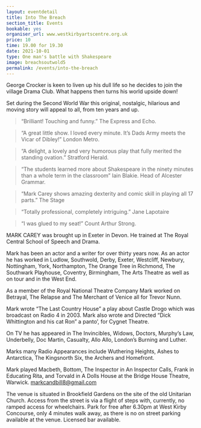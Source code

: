 ```yaml
---
layout: eventdetail
title: Into The Breach
section_title: Events
bookable: yes
organiser_url: www.westkirbyartscentre.org.uk
price: 10
time: 19.00 for 19.30
date: 2021-10-01
type: One man's battle with Shakespeare
image: breachsoutwold5
permalink: /events/into-the-breach
---
```


George Crocker is keen to liven up his dull life so he decides to join the village Drama Club. What happens then turns his world upside down!

Set during the Second World War this original, nostalgic, hilarious and moving story will appeal to all, from ten years and up.

> “Brilliant! Touching and funny.” The Express and Echo.

>“A great little show. I loved every minute. It’s Dads Army meets the Vicar of Dibley!” London Metro.

> “A delight, a lovely and very humorous play that fully merited the standing ovation.” Stratford Herald.

> “The students learned more about Shakespeare in the ninety minutes than a whole term in the classroom”  Iain Blakie. Head of Alcester Grammar.

> “Mark Carey shows amazing dexterity and comic skill in playing all 17 parts.” The Stage

> “Totally professional, completely intriguing.” Jane Lapotaire

> “I was glued to my seat!” Count Arthur Strong.

MARK CAREY was brought up in Exeter in Devon. He trained at The Royal Central School of Speech and Drama.

Mark has been an actor and a writer for over thirty years now. As an actor he has worked in Ludlow, Southwold, Derby, Exeter, Westcliff, Newbury, Nottingham, York, Northampton, The Orange Tree in Richmond, The Southwark Playhouse, Coventry, Birmingham, The Arts Theatre as well as on tour and in the West End.

As a member of the Royal National Theatre Company Mark worked on Betrayal, The Relapse and The Merchant of Venice all for Trevor Nunn.

Mark wrote “The Last Country House” a play about Castle Drogo which was broadcast on Radio 4 in 2003. Mark also wrote and Directed “Dick Whittington and his cat Ron” a panto’, for Cygnet Theatre.

On TV he has appeared in The Invincibles, Widows, Doctors, Murphy’s Law, Underbelly, Doc Martin, Casualty, Allo Allo, London’s Burning and Luther.

Marks many Radio Appearances include Wuthering Heights, Ashes to Antarctica, The Kingsnorth Six, the Archers and Homefront.

Mark played Macbeth, Bottom, The Inspector in An Inspector Calls, Frank in Educating Rita, and Torvald in A Dolls House at the Bridge House Theatre, Warwick.
markcandbill8@gmail.com


The venue is situated in Brookfield Gardens on the site of the old Unitarian Church. Access from the street is via a flight of steps with, currently, no ramped access for wheelchairs. Park for free after 6.30pm at West Kirby Concourse, only 4 minutes walk away, as there is no on street parking available at the venue.  Licensed bar available.

